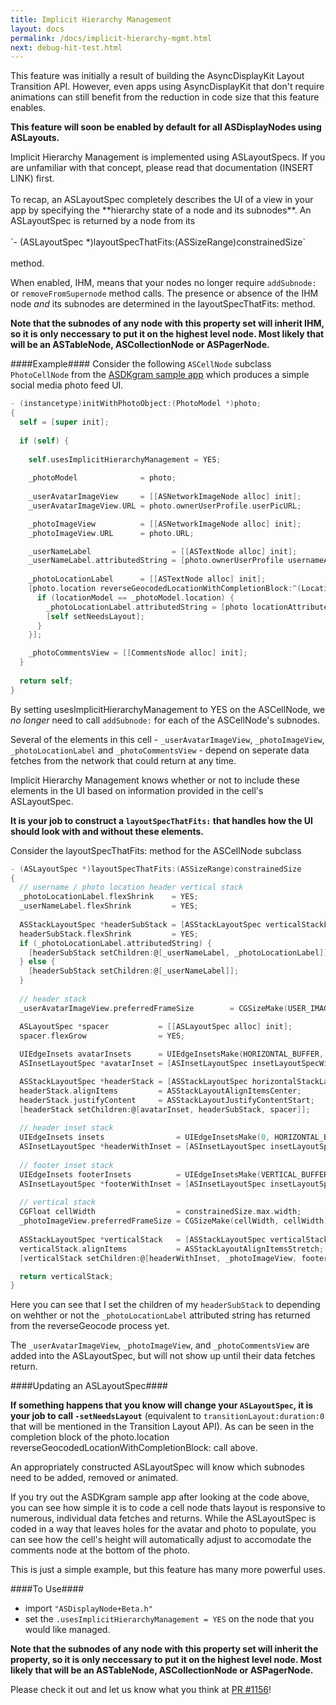 ```yaml
---
title: Implicit Hierarchy Management
layout: docs
permalink: /docs/implicit-hierarchy-mgmt.html
next: debug-hit-test.html
---
```


This feature was initially a result of building the AsyncDisplayKit Layout Transition API. However, even apps using AsyncDisplayKit that don't require animations can still benefit from the reduction in code size that this feature enables.

**This feature will soon be enabled by default for all ASDisplayNodes using ASLayouts.**

<div class = "note">
Implicit Hierarchy Management is implemented using ASLayoutSpecs. If you are unfamiliar with that concept, please read that documentation (INSERT LINK) first. <br><br>
To recap, an ASLayoutSpec completely describes the UI of a view in your app by specifying the **hierarchy state of a node and its subnodes**. An ASLayoutSpec is returned by a node from its <br><br>
`- (ASLayoutSpec *)layoutSpecThatFits:(ASSizeRange)constrainedSize` <br><br>
method. 
</div>

When enabled, IHM, means that your nodes no longer require `addSubnode:` or `removeFromSupernode` method calls. The presence or absence of the IHM node _and_ its subnodes are determined in the layoutSpecThatFits: method. 

**Note that the subnodes of any node with this property set will inherit IHM, so it is only neccessary to put it on the highest level node. Most likely that will be an ASTableNode, ASCollectionNode or ASPagerNode.**

####Example####
Consider the following `ASCellNode` subclass `PhotoCellNode` from the <a href="https://github.com/facebook/AsyncDisplayKit/tree/master/examples/ASDKgram">ASDKgram sample app</a> which produces a simple social media photo feed UI.

```objective-c
- (instancetype)initWithPhotoObject:(PhotoModel *)photo;
{
  self = [super init];
  
  if (self) {
  
    self.usesImplicitHierarchyManagement = YES;
    
    _photoModel              = photo;
    
    _userAvatarImageView     = [[ASNetworkImageNode alloc] init];
    _userAvatarImageView.URL = photo.ownerUserProfile.userPicURL;

    _photoImageView          = [[ASNetworkImageNode alloc] init];
    _photoImageView.URL      = photo.URL;

    _userNameLabel                  = [[ASTextNode alloc] init];
    _userNameLabel.attributedString = [photo.ownerUserProfile usernameAttributedStringWithFontSize:FONT_SIZE];
    
    _photoLocationLabel      = [[ASTextNode alloc] init];
    [photo.location reverseGeocodedLocationWithCompletionBlock:^(LocationModel *locationModel) {
      if (locationModel == _photoModel.location) {
        _photoLocationLabel.attributedString = [photo locationAttributedStringWithFontSize:FONT_SIZE];
        [self setNeedsLayout];
      }
    }];

    _photoCommentsView = [[CommentsNode alloc] init];
  }
  
  return self;
}

```

By setting usesImplicitHierarchyManagement to YES on the ASCellNode, we _no longer_ need to call `addSubnode:` for each of the ASCellNode's subnodes.

Several of the elements in this cell - `_userAvatarImageView`, `_photoImageView`, `_photoLocationLabel` and `_photoCommentsView` - depend on seperate data fetches from the network that could return at any time. 

Implicit Hierarchy Management knows whether or not to include these elements in the UI based on information provided in the cell's ASLayoutSpec. 

**It is your job to construct a `layoutSpecThatFits:` that handles how the UI should look with and without these elements.**

Consider the layoutSpecThatFits: method for the ASCellNode subclass

```objective-c
- (ASLayoutSpec *)layoutSpecThatFits:(ASSizeRange)constrainedSize
{
  // username / photo location header vertical stack
  _photoLocationLabel.flexShrink    = YES;
  _userNameLabel.flexShrink         = YES;
  
  ASStackLayoutSpec *headerSubStack = [ASStackLayoutSpec verticalStackLayoutSpec];
  headerSubStack.flexShrink         = YES;
  if (_photoLocationLabel.attributedString) {
    [headerSubStack setChildren:@[_userNameLabel, _photoLocationLabel]];
  } else {
    [headerSubStack setChildren:@[_userNameLabel]];
  }
  
  // header stack
  _userAvatarImageView.preferredFrameSize        = CGSizeMake(USER_IMAGE_HEIGHT, USER_IMAGE_HEIGHT);     // constrain avatar image frame size

  ASLayoutSpec *spacer           = [[ASLayoutSpec alloc] init]; 
  spacer.flexGrow                = YES;
  
  UIEdgeInsets avatarInsets      = UIEdgeInsetsMake(HORIZONTAL_BUFFER, 0, HORIZONTAL_BUFFER, HORIZONTAL_BUFFER);
  ASInsetLayoutSpec *avatarInset = [ASInsetLayoutSpec insetLayoutSpecWithInsets:avatarInsets child:_userAvatarImageView];

  ASStackLayoutSpec *headerStack = [ASStackLayoutSpec horizontalStackLayoutSpec];
  headerStack.alignItems         = ASStackLayoutAlignItemsCenter;                     // center items vertically in horizontal stack
  headerStack.justifyContent     = ASStackLayoutJustifyContentStart;                  // justify content to the left side of the header stack
  [headerStack setChildren:@[avatarInset, headerSubStack, spacer]];
  
  // header inset stack
  UIEdgeInsets insets                = UIEdgeInsetsMake(0, HORIZONTAL_BUFFER, 0, HORIZONTAL_BUFFER);
  ASInsetLayoutSpec *headerWithInset = [ASInsetLayoutSpec insetLayoutSpecWithInsets:insets child:headerStack];
  
  // footer inset stack
  UIEdgeInsets footerInsets          = UIEdgeInsetsMake(VERTICAL_BUFFER, HORIZONTAL_BUFFER, VERTICAL_BUFFER, HORIZONTAL_BUFFER);
  ASInsetLayoutSpec *footerWithInset = [ASInsetLayoutSpec insetLayoutSpecWithInsets:footerInsets child:_photoCommentsView];
  
  // vertical stack
  CGFloat cellWidth                  = constrainedSize.max.width;
  _photoImageView.preferredFrameSize = CGSizeMake(cellWidth, cellWidth);              // constrain photo frame size
  
  ASStackLayoutSpec *verticalStack   = [ASStackLayoutSpec verticalStackLayoutSpec];
  verticalStack.alignItems           = ASStackLayoutAlignItemsStretch;                // stretch headerStack to fill horizontal space
  [verticalStack setChildren:@[headerWithInset, _photoImageView, footerWithInset]];

  return verticalStack;
}
```

Here you can see that I set the children of my `headerSubStack` to depending on wehther or not the `_photoLocationLabel` attributed string has returned from the reverseGeocode process yet. 

The `_userAvatarImageView`, `_photoImageView`, and `_photoCommentsView` are added into the ASLayoutSpec, but will not show up until their data fetches return.

####Updating an ASLayoutSpec####

**If something happens that you know will change your `ASLayoutSpec`,  it is your job to call `-setNeedsLayout`** (equivalent to `transitionLayout:duration:0` that will be mentioned in the Transition Layout API). As can be seen in the completion block of the photo.location reverseGeocodedLocationWithCompletionBlock: call above. 

An appropriately constructed ASLayoutSpec will know which subnodes need to be added, removed or animated. 

If you try out the ASDKgram sample app after looking at the code above, you can see how simple it is to code a cell node thats layout is responsive to numerous, individual data fetches and returns. While the ASLayoutSpec is coded in a way that leaves holes for the avatar and photo to populate, you can see how the cell's height will automatically adjust to accomodate the comments node at the bottom of the photo. 

This is just a simple example, but this feature has many more powerful uses. 

####To Use####

- import `"ASDisplayNode+Beta.h"`
- set the `.usesImplicitHierarchyManagement = YES` on the node that you would like managed. 
 
**Note that the subnodes of any node with this property set will inherit the property, so it is only neccessary to put it on the highest level node. Most likely that will be an ASTableNode, ASCollectionNode or ASPagerNode.**

Please check it out and let us know what you think at <a href="https://github.com/facebook/AsyncDisplayKit/pull/1156">PR #1156</a>!
